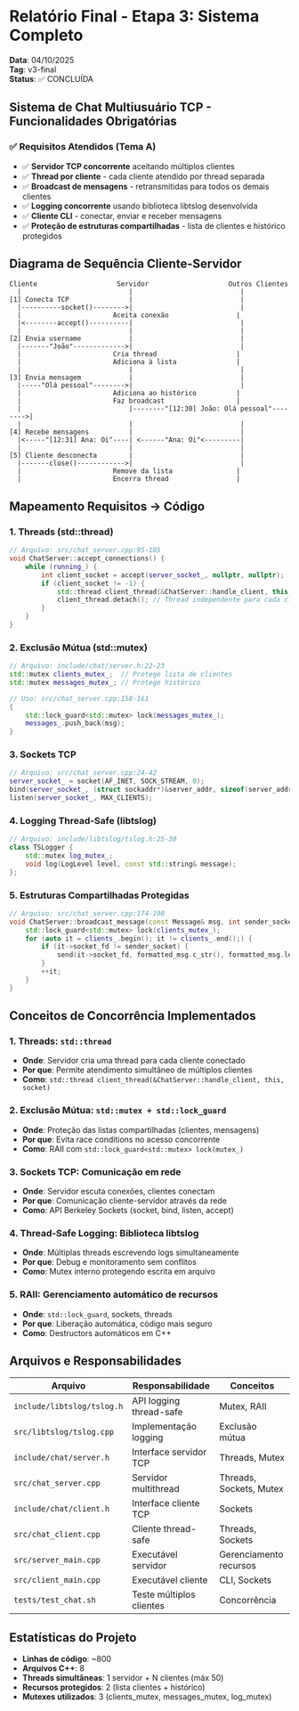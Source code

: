# Relatório Final - Etapa 3: Sistema Completo

**Data**: 04/10/2025  
**Tag**: v3-final  
**Status**: ✅ CONCLUÍDA

## Sistema de Chat Multiusuário TCP - Funcionalidades Obrigatórias

### ✅ Requisitos Atendidos (Tema A)

- ✅ **Servidor TCP concorrente** aceitando múltiplos clientes
- ✅ **Thread por cliente** - cada cliente atendido por thread separada
- ✅ **Broadcast de mensagens** - retransmitidas para todos os demais clientes
- ✅ **Logging concorrente** usando biblioteca libtslog desenvolvida
- ✅ **Cliente CLI** - conectar, enviar e receber mensagens
- ✅ **Proteção de estruturas compartilhadas** - lista de clientes e histórico protegidos

## Diagrama de Sequência Cliente-Servidor

```
Cliente                    Servidor                    Outros Clientes
  |                           |                           |
[1] Conecta TCP               |                           |
  |----------socket()-------->|                           |
  |                       Aceita conexão                 |
  |<--------accept()----------|                           |
  |                           |                           |
[2] Envia username            |                           |
  |-------"João"------------->|                           |
  |                       Cria thread                    |
  |                       Adiciona à lista               |
  |                           |                           |
[3] Envia mensagem            |                           |
  |-----"Olá pessoal"-------->|                           |
  |                       Adiciona ao histórico          |
  |                       Faz broadcast                  |
  |                           |--------"[12:30] João: Olá pessoal"-------->|
  |                           |                           |
[4] Recebe mensagens          |                           |
  |<-----"[12:31] Ana: Oi"----| <------"Ana: Oi"<---------|
  |                           |                           |
[5] Cliente desconecta        |                           |
  |-------close()------------>|                           |
  |                       Remove da lista                |
  |                       Encerra thread                 |
```

## Mapeamento Requisitos → Código

### 1. Threads (std::thread)

```cpp
// Arquivo: src/chat_server.cpp:95-105
void ChatServer::accept_connections() {
    while (running_) {
        int client_socket = accept(server_socket_, nullptr, nullptr);
        if (client_socket != -1) {
            std::thread client_thread(&ChatServer::handle_client, this, client_socket);
            client_thread.detach(); // Thread independente para cada cliente
        }
    }
}
```

### 2. Exclusão Mútua (std::mutex)

```cpp
// Arquivo: include/chat/server.h:22-23
std::mutex clients_mutex_;  // Protege lista de clientes
std::mutex messages_mutex_; // Protege histórico

// Uso: src/chat_server.cpp:158-161
{
    std::lock_guard<std::mutex> lock(messages_mutex_);
    messages_.push_back(msg);
}
```

### 3. Sockets TCP

```cpp
// Arquivo: src/chat_server.cpp:24-42
server_socket_ = socket(AF_INET, SOCK_STREAM, 0);
bind(server_socket_, (struct sockaddr*)&server_addr, sizeof(server_addr));
listen(server_socket_, MAX_CLIENTS);
```

### 4. Logging Thread-Safe (libtslog)

```cpp
// Arquivo: include/libtslog/tslog.h:25-30
class TSLogger {
    std::mutex log_mutex_;
    void log(LogLevel level, const std::string& message);
};
```

### 5. Estruturas Compartilhadas Protegidas

```cpp
// Arquivo: src/chat_server.cpp:174-190
void ChatServer::broadcast_message(const Message& msg, int sender_socket) {
    std::lock_guard<std::mutex> lock(clients_mutex_);
    for (auto it = clients_.begin(); it != clients_.end();) {
        if (it->socket_fd != sender_socket) {
            send(it->socket_fd, formatted_msg.c_str(), formatted_msg.length(), 0);
        }
        ++it;
    }
}
```

## Conceitos de Concorrência Implementados

### 1. **Threads**: `std::thread`

- **Onde**: Servidor cria uma thread para cada cliente conectado
- **Por que**: Permite atendimento simultâneo de múltiplos clientes
- **Como**: `std::thread client_thread(&ChatServer::handle_client, this, socket)`

### 2. **Exclusão Mútua**: `std::mutex + std::lock_guard`

- **Onde**: Proteção das listas compartilhadas (clientes, mensagens)
- **Por que**: Evita race conditions no acesso concorrente
- **Como**: RAII com `std::lock_guard<std::mutex> lock(mutex_)`

### 3. **Sockets TCP**: Comunicação em rede

- **Onde**: Servidor escuta conexões, clientes conectam
- **Por que**: Comunicação cliente-servidor através da rede
- **Como**: API Berkeley Sockets (socket, bind, listen, accept)

### 4. **Thread-Safe Logging**: Biblioteca libtslog

- **Onde**: Múltiplas threads escrevendo logs simultaneamente
- **Por que**: Debug e monitoramento sem conflitos
- **Como**: Mutex interno protegendo escrita em arquivo

### 5. **RAII**: Gerenciamento automático de recursos

- **Onde**: `std::lock_guard`, sockets, threads
- **Por que**: Liberação automática, código mais seguro
- **Como**: Destructors automáticos em C++

## Arquivos e Responsabilidades

| Arquivo                    | Responsabilidade         | Conceitos               |
| -------------------------- | ------------------------ | ----------------------- |
| `include/libtslog/tslog.h` | API logging thread-safe  | Mutex, RAII             |
| `src/libtslog/tslog.cpp`   | Implementação logging    | Exclusão mútua          |
| `include/chat/server.h`    | Interface servidor TCP   | Threads, Mutex          |
| `src/chat_server.cpp`      | Servidor multithread     | Threads, Sockets, Mutex |
| `include/chat/client.h`    | Interface cliente TCP    | Sockets                 |
| `src/chat_client.cpp`      | Cliente thread-safe      | Threads, Sockets        |
| `src/server_main.cpp`      | Executável servidor      | Gerenciamento recursos  |
| `src/client_main.cpp`      | Executável cliente       | CLI, Sockets            |
| `tests/test_chat.sh`       | Teste múltiplos clientes | Concorrência            |

## Estatísticas do Projeto

- **Linhas de código**: ~800
- **Arquivos C++**: 8
- **Threads simultâneas**: 1 servidor + N clientes (máx 50)
- **Recursos protegidos**: 2 (lista clientes + histórico)
- **Mutexes utilizados**: 3 (clients_mutex, messages_mutex, log_mutex)
